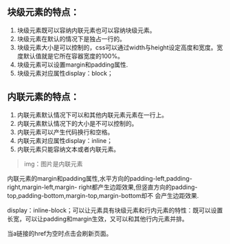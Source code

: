 ## 块级元素的特点：

1.  块级元素既可以容纳内联元素也可以容纳块级元素。
2.  块级元素在默认的情况下是独占一行的。
3.  块级元素大小是可以控制的，css可以通过width与height设定高度和宽度。宽度默认值就是它所在容器宽度的100%。
4.  块级元素可以设置margin和padding属性.
5.  块级元素对应属性display：block；

## 内联元素的特点：

1.  内联元素默认情况下可以和其他内联元素元素在一行上。
2.  内联元素默认情况下的大小是不可以控制的。
3.  内联元素可以产生代码换行和空格。
4.  内联元素对应属性display：inline；
5.  内联元素只能容纳文本或者内联元素。

> img：图片是内联元素

内联元素的margin和padding属性,水平方向的padding-left,padding-right,margin-left,margin- right都产生边距效果,但竖直方向的padding-top,padding-bottom,margin-top,margin-bottom却不 会产生边距效果.

display：inline-block；可以让元素具有块级元素和行内元素的特性：既可以设置长宽，可以让padding和margin生效，又可以和其他行内元素并排。

当a链接的href为空时点击会刷新页面。